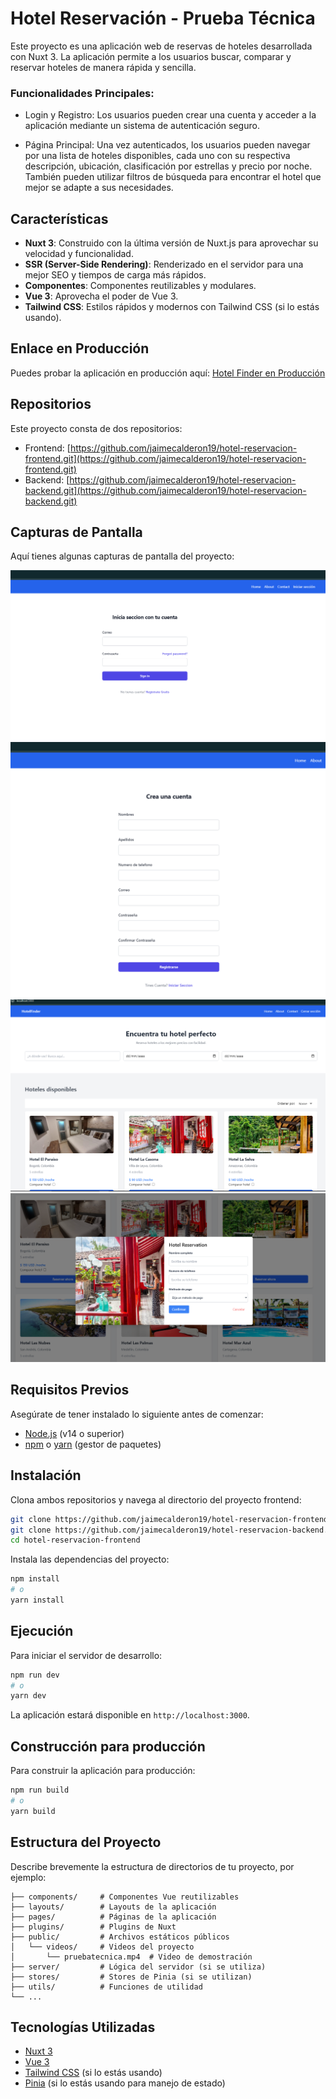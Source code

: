 # Hotel Reservación - Prueba Técnica

Este proyecto es una aplicación web de reservas de hoteles desarrollada con Nuxt 3. La aplicación permite a los usuarios buscar, comparar y reservar hoteles de manera rápida y sencilla.

### Funcionalidades Principales:
- Login y Registro: Los usuarios pueden crear una cuenta y acceder a la aplicación mediante un sistema de autenticación seguro.

- Página Principal: Una vez autenticados, los usuarios pueden navegar por una lista de hoteles disponibles, cada uno con su respectiva descripción, ubicación, clasificación por estrellas y precio por noche. También pueden utilizar filtros de búsqueda para encontrar el hotel que mejor se adapte a sus necesidades.

## Características

- **Nuxt 3**: Construido con la última versión de Nuxt.js para aprovechar su velocidad y funcionalidad.
- **SSR (Server-Side Rendering)**: Renderizado en el servidor para una mejor SEO y tiempos de carga más rápidos.
- **Componentes**: Componentes reutilizables y modulares.
- **Vue 3**: Aprovecha el poder de Vue 3.
- **Tailwind CSS**: Estilos rápidos y modernos con Tailwind CSS (si lo estás usando).


## Enlace en Producción

Puedes probar la aplicación en producción aquí: [Hotel Finder en Producción](https://hotel-reservacion-frontend-production.up.railway.app/)

## Repositorios

Este proyecto consta de dos repositorios:

- Frontend: [https://github.com/jaimecalderon19/hotel-reservacion-frontend.git](https://github.com/jaimecalderon19/hotel-reservacion-frontend.git)
- Backend: [https://github.com/jaimecalderon19/hotel-reservacion-backend.git](https://github.com/jaimecalderon19/hotel-reservacion-backend.git)

## Capturas de Pantalla

Aquí tienes algunas capturas de pantalla del proyecto:

![Captura de Pantalla 1](public/images/captura_1.png)
![Captura de Pantalla 2](public/images/captura_2.png)
![Captura de Pantalla 3](public/images/captura_3.png)
![Captura de Pantalla 4](public/images/captura_4.png)

## Requisitos Previos

Asegúrate de tener instalado lo siguiente antes de comenzar:

- [Node.js](https://nodejs.org/) (v14 o superior)
- [npm](https://www.npmjs.com/) o [yarn](https://yarnpkg.com/) (gestor de paquetes)

## Instalación

Clona ambos repositorios y navega al directorio del proyecto frontend:

```bash
git clone https://github.com/jaimecalderon19/hotel-reservacion-frontend.git
git clone https://github.com/jaimecalderon19/hotel-reservacion-backend.git
cd hotel-reservacion-frontend
```

Instala las dependencias del proyecto:

```bash
npm install
# o
yarn install
```

## Ejecución

Para iniciar el servidor de desarrollo:

```bash
npm run dev
# o
yarn dev
```

La aplicación estará disponible en `http://localhost:3000`.

## Construcción para producción

Para construir la aplicación para producción:

```bash
npm run build
# o
yarn build
```


## Estructura del Proyecto

Describe brevemente la estructura de directorios de tu proyecto, por ejemplo:

```
├── components/     # Componentes Vue reutilizables
├── layouts/        # Layouts de la aplicación
├── pages/          # Páginas de la aplicación
├── plugins/        # Plugins de Nuxt
├── public/         # Archivos estáticos públicos
│   └── videos/     # Videos del proyecto
│       └── pruebatecnica.mp4  # Video de demostración
├── server/         # Lógica del servidor (si se utiliza)
├── stores/         # Stores de Pinia (si se utilizan)
├── utils/          # Funciones de utilidad
└── ...
```

## Tecnologías Utilizadas

- [Nuxt 3](https://nuxt.com/)
- [Vue 3](https://vuejs.org/)
- [Tailwind CSS](https://tailwindcss.com/) (si lo estás usando)
- [Pinia](https://pinia.vuejs.org/) (si lo estás usando para manejo de estado)